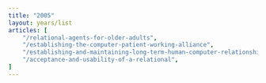 ```yaml
---
title: "2005"
layout: years/list
articles: [
    "/relational-agents-for-older-adults",
    "/establishing-the-computer-patient-working-alliance",
    "/establishing-and-maintaining-long-term-human-computer-relationships",
    "/acceptance-and-usability-of-a-relational",
]
---
```

